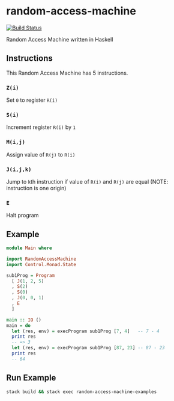 # random-access-machine
[![Build Status](https://travis-ci.com/nwtgck/random-access-machine-haskell.svg?token=TuxNpqznwwyy7hyJwBVm&branch=develop)](https://travis-ci.com/nwtgck/random-access-machine-haskell)

Random Access Machine written in Haskell

## Instructions
This Random Access Machine has 5 instructions.

### `Z(i)`
Set `0` to register `R(i)`

### `S(i)`
Increment register `R(i)` by `1`

### `M(i,j)`
Assign value of `R(j)` to `R(i)`

### `J(i,j,k)`
Jump to `k`th instruction if value of `R(i)` and `R(j)` are equal
(NOTE: instruction is one origin)

### `E`
Halt program

## Example

```hs
module Main where

import RandomAccessMachine
import Control.Monad.State

sub1Prog = Program
  [ J(1, 2, 5)
  , S(2)
  , S(0)
  , J(0, 0, 1)
  , E
  ]

main :: IO ()
main = do
  let (res, env) = execProgram sub1Prog [7, 4]   -- 7 - 4
  print res
  -- => 3
  let (res, env) = execProgram sub1Prog [87, 23] -- 87 - 23
  print res
  -- 64
```

## Run Example

```bash
stack build && stack exec random-access-machine-examples
```